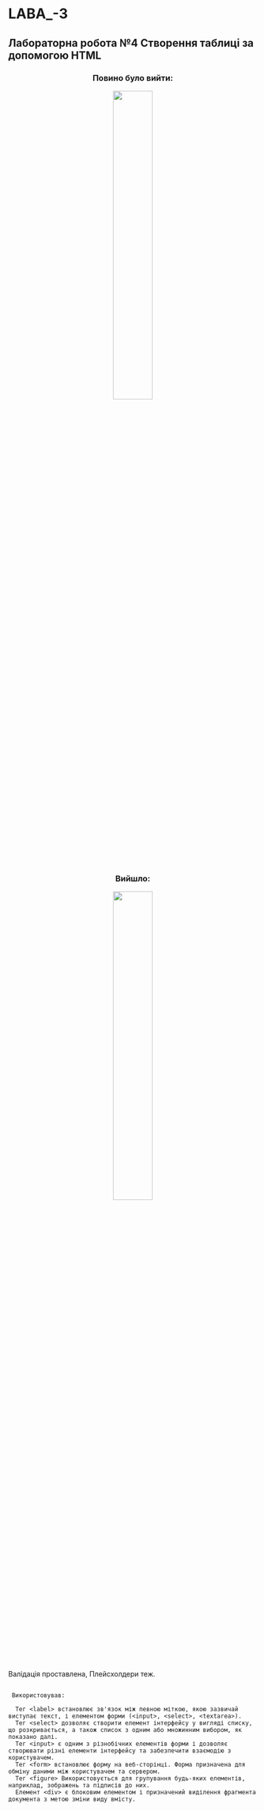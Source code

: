 # LABA_-3
<h2>Лабораторна робота №4 Створення таблиці за допомогою HTML</h2>
<h3 align="center">Повино було вийти:</h3>
<p align="center">
<img width="40%" src= "https://user-images.githubusercontent.com/100283662/163689700-140ce05f-ad25-47d8-9c42-bfdf2b60dd24.png">
  </p>
<h3 align="center">Вийшло:</h3>
<p align="center">
<img width="40%" src= "https://user-images.githubusercontent.com/100283662/163689710-5168d0be-f4f6-489f-8d8e-f005b5a4c3dd.png">

</p>
<p>Валідацiя проставлена, Плейсхолдери теж.</p>

```

 Використовував:

  Тег <label> встановлює зв'язок між певною міткою, якою зазвичай виступає текст, і елементом форми (<input>, <select>, <textarea>).
  Тег <select> дозволяє створити елемент інтерфейсу у вигляді списку, що розкривається, а також список з одним або множинним вибором, як показано далі.
  Тег <input> є одним з різнобічних елементів форми і дозволяє створювати різні елементи інтерфейсу та забезпечити взаємодію з користувачем.
  Тег <form> встановлює форму на веб-сторінці. Форма призначена для обміну даними між користувачем та сервером.
  Тег <figure> Використовується для групування будь-яких елементів, наприклад, зображень та підписів до них.
  Елемент <div> є блоковим елементом і призначений виділення фрагмента документа з метою зміни виду вмісту.
  
  ```
